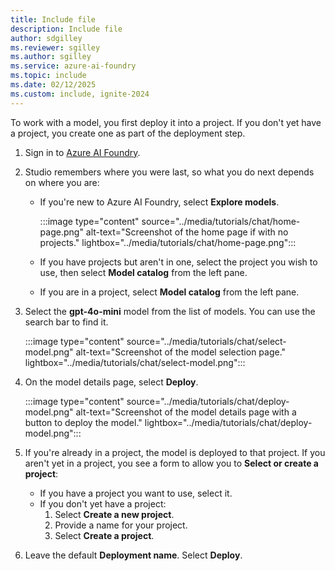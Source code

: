 ```yaml
---
title: Include file
description: Include file
author: sdgilley
ms.reviewer: sgilley
ms.author: sgilley
ms.service: azure-ai-foundry
ms.topic: include
ms.date: 02/12/2025
ms.custom: include, ignite-2024
---
```


To work with a model, you first deploy it into a project. If you don't yet have a project, you create one as part of the deployment step.

1. Sign in to [Azure AI Foundry](https://ai.azure.com).
1. Studio remembers where you were last, so what you do next depends on where you are:

    * If you're new to Azure AI Foundry, select **Explore models**. 
  
        :::image type="content" source="../media/tutorials/chat/home-page.png" alt-text="Screenshot of the home page if with no projects." lightbox="../media/tutorials/chat/home-page.png":::

    * If you have projects but aren't in one, select the project you wish to use, then select **Model catalog** from the left pane.
    * If you are in a project, select **Model catalog** from the left pane.

1. Select the **gpt-4o-mini** model from the list of models. You can use the search bar to find it. 

    :::image type="content" source="../media/tutorials/chat/select-model.png" alt-text="Screenshot of the model selection page." lightbox="../media/tutorials/chat/select-model.png":::

1. On the model details page, select **Deploy**.

    :::image type="content" source="../media/tutorials/chat/deploy-model.png" alt-text="Screenshot of the model details page with a button to deploy the model." lightbox="../media/tutorials/chat/deploy-model.png":::

1. If you're already in a project, the model is deployed to that project. If you aren't yet in a project, you see a form to allow you to **Select or create a project**:
 
    * If you have a project you want to use, select it.
    * If you don't yet have a project:
        1. Select **Create a new project**.
        1. Provide a name for your project.
        1. Select **Create a project**.

1. Leave the default **Deployment name**. Select **Deploy**.
